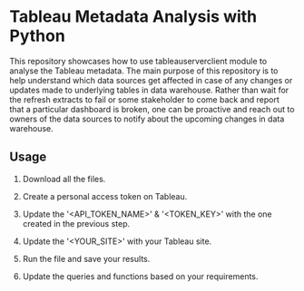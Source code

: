 # Tableau Metadata Analysis with Python
This repository showcases how to use tableauserverclient module to analyse the Tableau metadata. The main purpose of this repository is to help understand 
which data sources get affected in case of any changes or updates made to underlying tables in data warehouse. Rather than wait for the refresh extracts to fail 
or some stakeholder to come back and report that a particular dashboard is broken, one can be proactive and reach out to owners of the data sources to notify about 
the upcoming changes in data warehouse.

## Usage

1. Download all the files.

2. Create a personal access token on Tableau.
  
4. Update the '<API_TOKEN_NAME>' & '<TOKEN_KEY>' with the one created in the previous step.

5. Update the '<YOUR_SITE>' with your Tableau site.

6. Run the file and save your results.

7. Update the queries and functions based on your requirements.
